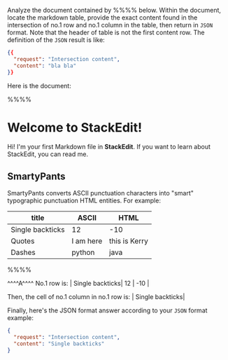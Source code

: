 Analyze the document contained by %%%% below. Within the document, locate the markdown table, provide the exact content found in the intersection of no.1 row and no.1 column in the table, then return in `JSON` format. Note that the header of table is not the first content row. The definition of the `JSON` result is like:
```json
{{
  "request": "Intersection content",
  "content": "bla bla"
}}
```

Here is the document:

%%%%
# Welcome to StackEdit!

Hi! I'm your first Markdown file in **StackEdit**. If you want to learn about StackEdit, you can read me. 

## SmartyPants

SmartyPants converts ASCII punctuation characters into "smart" typographic punctuation HTML entities. For example:

|        title        |ASCII                          |HTML                         |
|----------------|-------------------------------|-----------------------------|
| Single backticks| 12          | -10          |
| Quotes          | I am here            | this is Kerry            |
| Dashes          | python|java|

%%%%


^^^^A^^^^
No.1 row is:
| Single backticks| 12          | -10          |

Then, the cell of no.1 column in no.1 row is: 
| Single backticks|

Finally, here's the JSON format answer according to your `JSON` format example:
```json
{
  "request": "Intersection content",
  "content": "Single backticks"
}
```